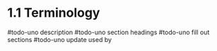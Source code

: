 # 1.1 Terminology
#todo-uno description
#todo-uno section headings
#todo-uno fill out sections
#todo-uno update used by
